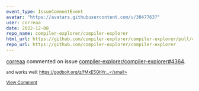 ```yaml
---
event_type: IssueCommentEvent
avatar: "https://avatars.githubusercontent.com/u/3047763?"
user: correaa
date: 2022-12-08
repo_name: compiler-explorer/compiler-explorer
html_url: https://github.com/compiler-explorer/compiler-explorer/pull/4364
repo_url: https://github.com/compiler-explorer/compiler-explorer
---
```


<a href='https://github.com/correaa' target='_blank'>correaa</a> commented on issue <a href='https://github.com/compiler-explorer/compiler-explorer/pull/4364' target='_blank'>compiler-explorer/compiler-explorer#4364</a>.

<small>and works well: https://godbolt.org/z/fMxE5GhYr...</small>

<a href='https://github.com/compiler-explorer/compiler-explorer/pull/4364' target='_blank'>View Comment</a>